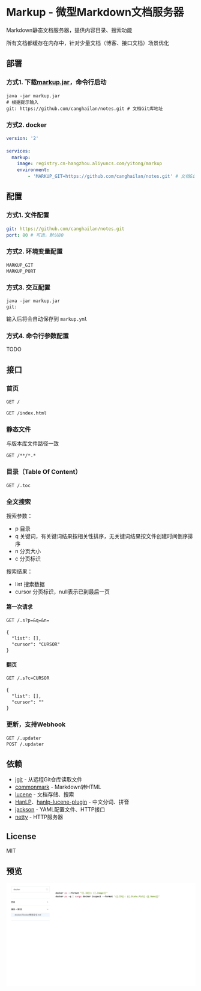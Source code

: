 # Markup - 微型Markdown文档服务器

Markdown静态文档服务器，提供内容目录、搜索功能

所有文档都缓存在内存中，针对少量文档（博客、接口文档）场景优化


## 部署
### 方式1. 下载[markup.jar](https://github.com/canghailan/markup/releases/download/v1.0.0/markup-1.0.0.jar)，命令行启动
```shell
java -jar markup.jar
# 根据提示输入
git: https://github.com/canghailan/notes.git # 文档Git库地址
```

### 方式2. docker
```yaml
version: '2'

services:
  markup:
    image: registry.cn-hangzhou.aliyuncs.com/yitong/markup
    environment:
        - 'MARKUP_GIT=https://github.com/canghailan/notes.git' # 文档Git库地址
```


## 配置
### 方式1. 文件配置
```yaml
git: https://github.com/canghailan/notes.git
port: 80 # 可选，默认80
```

### 方式2. 环境变量配置
```
MARKUP_GIT
MARKUP_PORT
```

### 方式3. 交互配置
```shell
java -jar markup.jar
git:
```
输入后将会自动保存到 ```markup.yml```

### 方式4. 命令行参数配置
TODO


## 接口
### 首页
```http
GET /
```
```http
GET /index.html
```

### 静态文件
与版本库文件路径一致
```http
GET /**/*.*
```

### 目录（Table Of Content）
```http
GET /.toc
```

### 全文搜索
搜索参数：
* p 目录
* q 关键词，有关键词结果按相关性排序，无关键词结果按文件创建时间倒序排序
* n 分页大小
* c 分页标识

搜索结果：
* list 搜索数据
* cursor 分页标识，null表示已到最后一页
#### 第一次请求
```http
GET /.s?p=&q=&n=

{
  "list": [],
  "cursor": "CURSOR"
}
```
#### 翻页
```http
GET /.s?c=CURSOR

{
  "list": [],
  "cursor": ""
}
```

### 更新，支持Webhook
```http
GET /.updater
POST /.updater
```


## 依赖
* [jgit](https://github.com/eclipse/jgit) - 从远程Git仓库读取文件
* [commonmark](https://github.com/atlassian/commonmark-java) - Markdown转HTML
* [lucene](https://github.com/apache/lucene-solr) - 文档存储、搜索
* [HanLP](https://github.com/hankcs/HanLP)、[hanlp-lucene-plugin](https://github.com/hankcs/hanlp-lucene-plugin) - 中文分词、拼音
* [jackson](https://github.com/FasterXML/jackson) - YAML配置文件、HTTP接口
* [netty](https://github.com/netty/netty) - HTTP服务器

## License
MIT


## 预览
![screenshot](doc/screenshot.jpg)